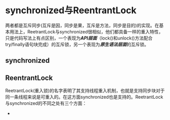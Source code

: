 # synchronized与ReentrantLock
两者都是互斥同步(互斥是因，同步是果，互斥是方法，同步是目的)的实现。在基本用法上，ReetrantLock与synchronized很相似，他们都具备一样的重入特性，只是代码写法上有点区别，一个表现为***API层面***（lock()和unlock()方法配合try/finally语句块完成）的互斥锁，另一个表现为***原生语法层面***的互斥锁。

## synchronized


## ReentrantLock
ReetrantLock(重入锁)的名字表明了其支持线程重入机制，也就是支持同步块对于同一条线程来说是可重入的。在这方面synchronized也是支持的。ReetrantLock与synchronized的不同之处有三个方面：

- 

